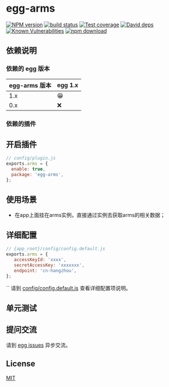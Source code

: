 # egg-arms

[![NPM version][npm-image]][npm-url]
[![build status][travis-image]][travis-url]
[![Test coverage][codecov-image]][codecov-url]
[![David deps][david-image]][david-url]
[![Known Vulnerabilities][snyk-image]][snyk-url]
[![npm download][download-image]][download-url]

[npm-image]: https://img.shields.io/npm/v/egg-arms.svg?style=flat-square
[npm-url]: https://npmjs.org/package/egg-arms
[travis-image]: https://img.shields.io/travis/eggjs/egg-arms.svg?style=flat-square
[travis-url]: https://travis-ci.org/eggjs/egg-arms
[codecov-image]: https://img.shields.io/codecov/c/github/eggjs/egg-arms.svg?style=flat-square
[codecov-url]: https://codecov.io/github/eggjs/egg-arms?branch=master
[david-image]: https://img.shields.io/david/eggjs/egg-arms.svg?style=flat-square
[david-url]: https://david-dm.org/eggjs/egg-arms
[snyk-image]: https://snyk.io/test/npm/egg-arms/badge.svg?style=flat-square
[snyk-url]: https://snyk.io/test/npm/egg-arms
[download-image]: https://img.shields.io/npm/dm/egg-arms.svg?style=flat-square
[download-url]: https://npmjs.org/package/egg-arms

<!--
Description here.
-->

## 依赖说明

### 依赖的 egg 版本

egg-arms 版本 | egg 1.x
--- | ---
1.x | 😁
0.x | ❌

### 依赖的插件
<!--

如果有依赖其它插件，请在这里特别说明。如

- security
- multipart

-->

## 开启插件

```js
// config/plugin.js
exports.arms = {
  enable: true,
  package: 'egg-arms',
};
```

## 使用场景

- 在app上面挂在arms实例，直接通过实例去获取arms的相关数据；

## 详细配置

```js
// {app_root}/config/config.default.js
exports.arms = {
   accessKeyId: 'xxxx',
   secretAccessKey: 'xxxxxxx',
   endpoint: 'cn-hangzhou',
};
```
``
请到 [config/config.default.js](config/config.default.js) 查看详细配置项说明。

## 单元测试

<!-- 描述如何在单元测试中使用此插件，例如 schedule 如何触发。无则省略。-->

## 提问交流

请到 [egg issues](https://github.com/eggjs/egg/issues) 异步交流。

## License

[MIT](LICENSE)
